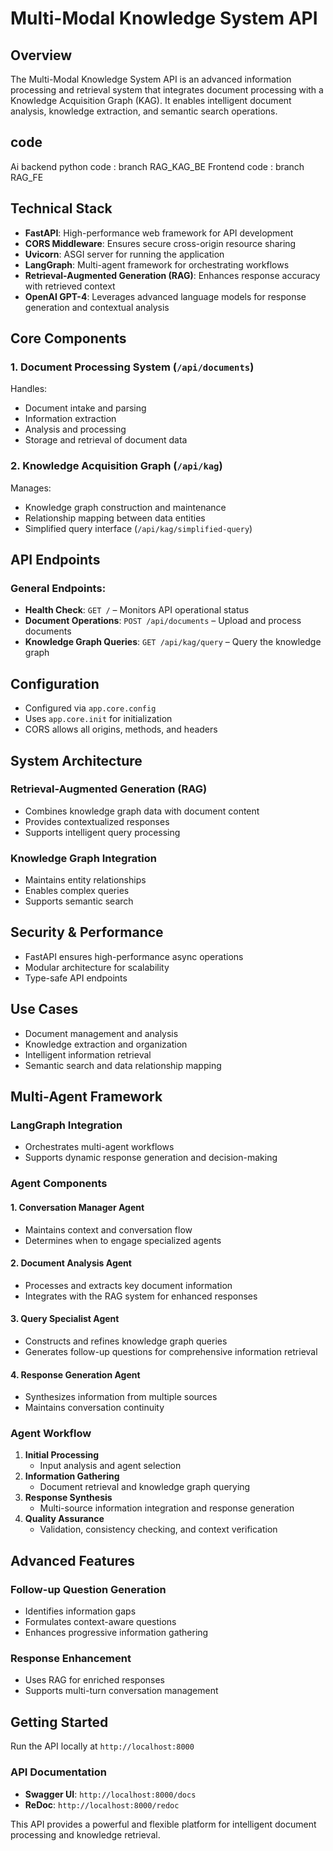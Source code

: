 # Multi-Modal Knowledge System API

## Overview
The Multi-Modal Knowledge System API is an advanced information processing and retrieval system that integrates document processing with a Knowledge Acquisition Graph (KAG). It enables intelligent document analysis, knowledge extraction, and semantic search operations.

## code 
Ai backend python code : branch RAG_KAG_BE
Frontend code : branch RAG_FE

## Technical Stack
- **FastAPI**: High-performance web framework for API development
- **CORS Middleware**: Ensures secure cross-origin resource sharing
- **Uvicorn**: ASGI server for running the application
- **LangGraph**: Multi-agent framework for orchestrating workflows
- **Retrieval-Augmented Generation (RAG)**: Enhances response accuracy with retrieved context
- **OpenAI GPT-4**: Leverages advanced language models for response generation and contextual analysis

## Core Components

### 1. Document Processing System (`/api/documents`)
Handles:
- Document intake and parsing
- Information extraction
- Analysis and processing
- Storage and retrieval of document data

### 2. Knowledge Acquisition Graph (`/api/kag`)
Manages:
- Knowledge graph construction and maintenance
- Relationship mapping between data entities
- Simplified query interface (`/api/kag/simplified-query`)

## API Endpoints

### General Endpoints:
- **Health Check**: `GET /` – Monitors API operational status
- **Document Operations**: `POST /api/documents` – Upload and process documents
- **Knowledge Graph Queries**: `GET /api/kag/query` – Query the knowledge graph

## Configuration
- Configured via `app.core.config`
- Uses `app.core.init` for initialization
- CORS allows all origins, methods, and headers

## System Architecture

### Retrieval-Augmented Generation (RAG)
- Combines knowledge graph data with document content
- Provides contextualized responses
- Supports intelligent query processing

### Knowledge Graph Integration
- Maintains entity relationships
- Enables complex queries
- Supports semantic search

## Security & Performance
- FastAPI ensures high-performance async operations
- Modular architecture for scalability
- Type-safe API endpoints

## Use Cases
- Document management and analysis
- Knowledge extraction and organization
- Intelligent information retrieval
- Semantic search and data relationship mapping

## Multi-Agent Framework

### LangGraph Integration
- Orchestrates multi-agent workflows
- Supports dynamic response generation and decision-making

### Agent Components
#### 1. **Conversation Manager Agent**
- Maintains context and conversation flow
- Determines when to engage specialized agents

#### 2. **Document Analysis Agent**
- Processes and extracts key document information
- Integrates with the RAG system for enhanced responses

#### 3. **Query Specialist Agent**
- Constructs and refines knowledge graph queries
- Generates follow-up questions for comprehensive information retrieval

#### 4. **Response Generation Agent**
- Synthesizes information from multiple sources
- Maintains conversation continuity

### Agent Workflow
1. **Initial Processing**
   - Input analysis and agent selection
2. **Information Gathering**
   - Document retrieval and knowledge graph querying
3. **Response Synthesis**
   - Multi-source information integration and response generation
4. **Quality Assurance**
   - Validation, consistency checking, and context verification

## Advanced Features
### Follow-up Question Generation
- Identifies information gaps
- Formulates context-aware questions
- Enhances progressive information gathering

### Response Enhancement
- Uses RAG for enriched responses
- Supports multi-turn conversation management

## Getting Started
Run the API locally at `http://localhost:8000`

### API Documentation
- **Swagger UI**: `http://localhost:8000/docs`
- **ReDoc**: `http://localhost:8000/redoc`

This API provides a powerful and flexible platform for intelligent document processing and knowledge retrieval.


